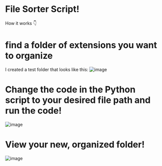 # File Sorter Script!

How it works 👇

# find a folder of extensions you want to organize

I created a test folder that looks like this:
![image](https://github.com/user-attachments/assets/3d3822a4-3bca-4fe3-ac43-6aa32984b4f5)

# Change the code in the Python script to your desired file path and run the code!

![image](https://github.com/user-attachments/assets/5f6b2ab8-842b-4bc2-ab9b-a1aa451ff236)

# View your new, organized folder!

![image](https://github.com/user-attachments/assets/13fa7b0d-d2d3-47d2-80a7-b408c21329eb)




